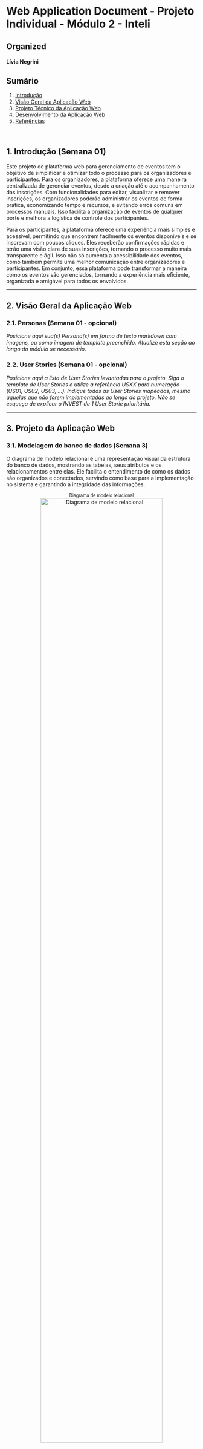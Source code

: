 # Web Application Document - Projeto Individual - Módulo 2 - Inteli

## Organized

#### Lívia Negrini

## Sumário

1. [Introdução](#c1)  
2. [Visão Geral da Aplicação Web](#c2)  
3. [Projeto Técnico da Aplicação Web](#c3)  
4. [Desenvolvimento da Aplicação Web](#c4)  
5. [Referências](#c5)  

<br>

## <a name="c1"></a>1. Introdução (Semana 01)

Este projeto de plataforma web para gerenciamento de eventos tem o objetivo de simplificar e otimizar todo o processo para os organizadores e participantes. Para os organizadores, a plataforma oferece uma maneira centralizada de gerenciar eventos, desde a criação até o acompanhamento das inscrições. Com funcionalidades para editar, visualizar e remover inscrições, os organizadores poderão administrar os eventos de forma prática, economizando tempo e recursos, e evitando erros comuns em processos manuais. Isso facilita a organização de eventos de qualquer porte e melhora a logística de controle dos participantes.

Para os participantes, a plataforma oferece uma experiência mais simples e acessível, permitindo que encontrem facilmente os eventos disponíveis e se inscrevam com poucos cliques. Eles receberão confirmações rápidas e terão uma visão clara de suas inscrições, tornando o processo muito mais transparente e ágil. Isso não só aumenta a acessibilidade dos eventos, como também permite uma melhor comunicação entre organizadores e participantes. Em conjunto, essa plataforma pode transformar a maneira como os eventos são gerenciados, tornando a experiência mais eficiente, organizada e amigável para todos os envolvidos.

---

## <a name="c2"></a>2. Visão Geral da Aplicação Web

### 2.1. Personas (Semana 01 - opcional)

*Posicione aqui sua(s) Persona(s) em forma de texto markdown com imagens, ou como imagem de template preenchido. Atualize esta seção ao longo do módulo se necessário.*

### 2.2. User Stories (Semana 01 - opcional)

*Posicione aqui a lista de User Stories levantadas para o projeto. Siga o template de User Stories e utilize a referência USXX para numeração (US01, US02, US03, ...). Indique todas as User Stories mapeadas, mesmo aquelas que não forem implementadas ao longo do projeto. Não se esqueça de explicar o INVEST de 1 User Storie prioritária.*

---

## <a name="c3"></a>3. Projeto da Aplicação Web

### 3.1. Modelagem do banco de dados  (Semana 3)

O diagrama de modelo relacional é uma representação visual da estrutura do banco de dados, mostrando as tabelas, seus atributos e os relacionamentos entre elas. Ele facilita o entendimento de como os dados são organizados e conectados, servindo como base para a implementação no sistema e garantindo a integridade das informações.

<div align="center">
  <sub>Diagrama de modelo relacional</sub><br>
  <img src="../assets/Diagrama_Organized.drawio.png" width="80%" 
  alt="Diagrama de modelo relacional"><br>
  <sup>Fonte: da própria autora</sup>
</div>

O modelo lógico de um banco de dados é uma representação estruturada dos dados e seus relacionamentos, que descreve como as informações serão organizadas, categorizadas e conectadas, com base nas regras de negócio do sistema. Ele detalha entidades, atributos e relacionamentos, sem considerar ainda aspectos físicos de armazenamento, servindo como base para a futura implementação no modelo físico do banco de dados.

<div align="center">
  <sub>Diagrama de modelo lógico</sub><br>
  <img src="../assets/Diagrama_Logico.png" width="80%" 
  alt="Diagrama de modelo físico"><br>
  <sup>Fonte: da própria autora</sup>
</div>


O modelo físico de banco de dados descreve como os dados serão armazenados e organizados no sistema, focando na eficiência e no desempenho. Ele define a estrutura das tabelas, como as colunas serão armazenadas, a criação de índices para agilizar buscas e a organização dos relacionamentos entre as tabelas. O objetivo principal é garantir que o banco de dados funcione de forma rápida e eficaz, otimizando o acesso e manipulação dos dados.

[Veja o modelo físico deste projeto](https://github.com/livianegrini/Organized/blob/main/migrations/202505091133_usuarios.sql)


Ter modelos relacional, lógico e físico bem definidos em um projeto de banco de dados é essencial para garantir eficiência, escalabilidade e integridade. O modelo relacional organiza as conexões entre as tabelas, evitando redundâncias. O modelo lógico define a estrutura dos dados de forma abstrata, enquanto o modelo físico otimiza o armazenamento e desempenho. Juntos, esses modelos asseguram um sistema rápido, confiável e fácil de manter, além de permitir futuras expansões ou modificações.


### 3.1.1 BD e Models (Semana 5)
Models são responsáveis por representar e estruturar os dados da aplicação. Eles definem as regras, os formatos e as validações necessárias para garantir que as informações manipuladas no sistema estejam corretas e consistentes. Em sistemas baseados em camadas, os models servem como base para a lógica de negócios, facilitando o controle e a manutenção dos dados.

Models desse projeto:

Model Evento (models/eventoModel.js):
Validação de dados utilizando a biblioteca Joi para garantir integridade nas operações de criação e edição de eventos.

Campos:
- id: número inteiro positivo (opcional).
- nome_evento: string obrigatória (mín. 3 caracteres).
- data: data obrigatória no formato ISO.
- local: string obrigatória (mín. 3 caracteres).
- descricao: string opcional.

Model Inscrição (models/inscricao.js):
Classe que representa uma inscrição feita por um usuário em um evento.

Atributos:
- id: identificador da inscrição.
- data: data da inscrição.
- status: status atual (ex: confirmada, pendente).
- id_usuario: identificador do usuário inscrito.
- id_evento: identificador do evento vinculado.

Model Usuário (models/usuarioModel.js):
Classe de validação com Joi para dados de usuários no momento de cadastro ou edição.

Campos:
- id: número inteiro positivo.
- nome: string obrigatória (mín. 3 caracteres).
- email: string obrigatória no formato de e-mail.
- senha: string obrigatória (mín. 6 caracteres).

O uso de models no sistema permite uma separação clara de responsabilidades, mantendo a lógica de dados isolada e validada. Isso aumenta a confiabilidade da aplicação, facilita futuras manutenções e garante que apenas informações coerentes sejam processadas. 

### 3.2. Arquitetura (Semana 5)

*Posicione aqui o diagrama de arquitetura da sua solução de aplicação web. Atualize sempre que necessário.*

**Instruções para criação do diagrama de arquitetura**  
- **Model**: A camada que lida com a lógica de negócios e interage com o banco de dados.
- **View**: A camada responsável pela interface de usuário.
- **Controller**: A camada que recebe as requisições, processa as ações e atualiza o modelo e a visualização.
  
*Adicione as setas e explicações sobre como os dados fluem entre o Model, Controller e View.*

### 3.3. Wireframes (Semana 03 - opcional)

*Posicione aqui as imagens do wireframe construído para sua solução e, opcionalmente, o link para acesso (mantenha o link sempre público para visualização).*

### 3.4. Guia de estilos (Semana 05 - opcional)

*Descreva aqui orientações gerais para o leitor sobre como utilizar os componentes do guia de estilos de sua solução.*


### 3.5. Protótipo de alta fidelidade (Semana 05 - opcional)

*Posicione aqui algumas imagens demonstrativas de seu protótipo de alta fidelidade e o link para acesso ao protótipo completo (mantenha o link sempre público para visualização).*

### 3.6. WebAPI e endpoints (Semana 05)

Uma Web API permite que diferentes sistemas se comuniquem pela internet usando requisições HTTP. Ela conecta o frontend ao backend para enviar e receber dados.

Endpoints são os caminhos da API que realizam ações específicas, como listar usuários ou cadastrar eventos, usando métodos como GET, POST, PUT e DELETE.

Endpoints deste projeto:
## 👤 Usuários

- `GET /usuario` — Lista todos os usuários  
- `GET /usuario/:id` — Retorna um usuário específico  
- `POST /usuario` — Cria um novo usuário  
- `PUT /usuario/:id` — Atualiza os dados de um usuário  
- `DELETE /usuario/:id` — Deleta um usuário  

---

## 📅 Eventos

- `GET /evento` — Lista todos os eventos  
- `GET /evento/:id` — Retorna um evento específico  
- `POST /evento` — Cria um novo evento  
- `PUT /evento/:id` — Atualiza os dados de um evento  
- `DELETE /evento/:id` — Deleta um evento  

---

## 📝 Inscrições

- `GET /inscricao` — Lista todas as inscrições  
- `GET /inscricao/:id` — Retorna uma inscrição específica  
- `POST /inscricao` — Cria uma nova inscrição  
- `PUT /inscricao/:id` — Atualiza uma inscrição  
- `DELETE /inscricao/:id` — Deleta uma inscrição  

Usar uma Web API com endpoints organizados facilita a manutenção, o reuso e a escalabilidade do sistema, além de garantir uma comunicação clara entre as partes da aplicação.

### 3.7 Interface e Navegação (Semana 07)

Este seção apresenta um panorama geral das telas desenvolvidas para a aplicação de gerenciamento de eventos e inscrições. O objetivo principal foi criar interfaces que proporcionem uma experiência clara, eficiente e amigável para todos os usuários, desde organizadores até participantes. Com foco na usabilidade e na integração direta com o backend, as telas foram elaboradas para facilitar a navegação, o cadastro e o controle das informações, garantindo a segurança e a consistência dos dados ao longo do sistema.

## Listagem de Eventos

<div align="center">
  <sub>Listagem Eventos</sub><br>
  <img src="../assets/ListagemEventos.png" width="80%" 
  alt="Página Listagem de Eventos"><br>
  <sup>Fonte: da própria autora</sup>
</div>

Foi implementada a listagem de eventos disponíveis na tela principal do sistema. Os eventos são exibidos em formato de cards, organizados de forma responsiva e visualmente agradável, seguindo o padrão visual da aplicação.

Cada card de evento contém as seguintes informações e funcionalidades:

- Data do evento (formato amigável com destaque em laranja).
- Nome do evento (em destaque).
- Localização (cidade e país).
- Botão "Inscrever": redireciona o usuário para a página de inscrição, passando o ID do evento automaticamente.
- Botão de edição (ícone de lápis): permite que o administrador edite as informações do evento.
- Botão de exclusão (ícone de lixeira): permite que o evento seja removido do sistema.

Além disso, foram adicionados botões fixos no topo da página para facilitar a navegação entre funcionalidades importantes:
- Cadastrar Evento
- Cadastrar Usuário
- Listar Inscrição


## Listagem Incrições:

<div align="center">
  <sub>Listagem Inscrições</sub><br>
  <img src="../assets/ListagemInscricoes.png" width="80%" 
  alt="Página Listagem Inscrições"><br>
  <sup>Fonte: da própria autora</sup>
</div>

A tela de inscrições exibe todas as inscrições relacionadas a um evento específico. Ela foi projetada com foco na organização visual e facilidade de acesso às ações de edição e exclusão.

### Informações exibidas por inscrição:
- Data e Hora da Inscrição
- Status 
- ID do Usuário inscrito

### Ações disponíveis:
- Editar inscrição
- Excluir inscrição
- Nova Inscrição

### Navegação:
- Botão "Voltar" no topo da página retorna à tela anterior.

## Listagem Usuários:

<div align="center">
  <sub>Listagem Usuários</sub><br>
  <img src="../assets/ListagemUsuarios.png" width="80%" 
  alt="Página Listagem de Usuarios"><br>
  <sup>Fonte: da própria autora</sup>
</div>

A tela de listagem de inscrições apresenta todas as inscrições realizadas para um evento específico. Ela tem como objetivo permitir a visualização das inscrições e a realização de ações como editar, excluir e cadastrar uma nova.

### Informações exibidas em cada inscrição
- Data e hora da inscrição
- Status da inscrição 
- Identificador do usuário inscrito
- Funcionalidades disponíveis
- Botão "Nova Inscrição", no canto superior direito, que redireciona para a tela de cadastro de nova inscrição
- Botão de edição, que leva à tela de edição da inscrição selecionada
- Botão de exclusão, que remove a inscrição da base de dados 
- Botão "Voltar", que retorna para a tela anterior

As telas desenvolvidas nesta aplicação foram projetadas para oferecer clareza, usabilidade e integração eficiente com o backend, garantindo uma experiência intuitiva para organizadores e participantes.

A tela de listagem de inscrições apresenta um design moderno e organizado, mostrando informações essenciais como data, horário, status e ID do usuário, além de botões para editar, excluir e navegar facilmente entre as funcionalidades. A tela de inscrição facilita o cadastro dos participantes, com o ID do evento passado automaticamente, garantindo precisão e simplicidade no preenchimento.

No módulo de eventos, as telas de listagem, cadastro e edição exibem informações claras e formulários objetivos, permitindo um gerenciamento ágil e seguro dos eventos. 

As telas da aplicação oferecem uma experiência clara e funcional, facilitando o cadastro e o gerenciamento de eventos e inscrições. Com boa integração ao backend, garantem a segurança e a consistência dos dados, atendendo de forma eficaz as necessidades dos usuários.

---

## <a name="c4"></a>4. Desenvolvimento da Aplicação Web (Semana 8)

### 4.1 Demonstração do Sistema Web (Semana 8)

*VIDEO: Link do vídeo demonstrativo nesta seção*


### 4.2 Conclusões e Trabalhos Futuros (Semana 8)

Durante esta etapa do projeto, implementei o sistema de login, que agora autentica os usuários e, dependendo do tipo de usuário, realiza o redirecionamento para interfaces específicas de eventos, garantindo uma experiência personalizada para cada perfil.

Atualmente, todas as funcionalidades principais estão funcionando corretamente, porém ainda existem alguns detalhes a serem ajustados. Um exemplo é a atualização da data dos eventos, que está sendo exibida incorretamente no card de edição, mostrando um dia a menos do que o correto.

Para trabalhos futuros, pretendo implementar a funcionalidade de exibir os eventos relacionados diretamente na listagem das inscrições, facilitando a visualização e o gerenciamento das inscrições pelos usuários. Além disso, planejo corrigir os pequenos bugs identificados e aprimorar a interface para torná-la ainda mais intuitiva e responsiva.

## <a name="c5"></a>5. Referências

_Incluir as principais referências de seu projeto, para que o leitor possa consultar caso ele se interessar em aprofundar._<br>

---
---
